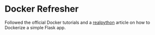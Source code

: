 # Docker Refresher

Followed the official Docker tutorials and a [realpython](https://realpython.com/docker-continuous-integration/#dockerize-your-flask-web-application) article on how to Dockerize a simple Flask app.
